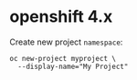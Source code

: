 # openshift 4.x


Create new project `namespace`:
```
oc new-project myproject \
  --display-name="My Project"
```
